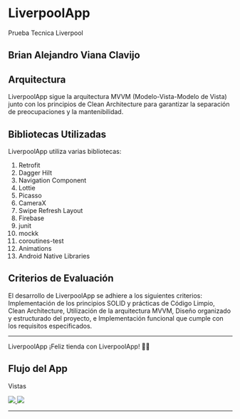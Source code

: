 <h1>LiverpoolApp</h1>
    <p>Prueba Tecnica Liverpool</p>

  <h2>Brian Alejandro Viana Clavijo</h2>
    <h2>Arquitectura</h2>
    <p>LiverpoolApp sigue la arquitectura MVVM (Modelo-Vista-Modelo de Vista) junto con los principios de Clean Architecture para garantizar la separación de preocupaciones y la mantenibilidad.</p>

  <h2>Bibliotecas Utilizadas</h2>
    <p>LiverpoolApp utiliza varias bibliotecas:</p>
      <ol>
        <li>Retrofit</li>
        <li>Dagger Hilt</li>
        <li>Navigation Component</li>
        <li>Lottie</li>
        <li>Picasso</li>
        <li>CameraX</li>
        <li>Swipe Refresh Layout</li>
        <li>Firebase</li>
        <li>junit</li>
        <li>mockk</li>
        <li>coroutines-test</li>
        <li>Animations</li>
        <li>Android Native Libraries</li>
    </ol>

  <h2>Criterios de Evaluación</h2>
    <p>El desarrollo de LiverpoolApp se adhiere a los siguientes criterios: Implementación de los principios SOLID y prácticas de Código Limpio, Clean Architecture,  Utilización de la arquitectura MVVM, Diseño organizado y estructurado del proyecto, e Implementación funcional que cumple con los requisitos especificados.</p>

  <hr>

  <p>LiverpoolApp ¡Feliz tienda con LiverpoolApp! 🚀📱</p>
  

<h2>Flujo del App</h2>

<p>Vistas</p>
<a href="https://github.com/BrianVianaC7/StoriBrianVianaChallenge">
    <img src="https://github.com/BrianVianaC7/StoriBrianVianaChallenge/assets/120147778/aa9b7174-cccb-4c2a-b262-6532e4e48e35">
</a>
<a href="https://github.com/BrianVianaC7/StoriBrianVianaChallenge">
    <img src="https://github.com/BrianVianaC7/StoriBrianVianaChallenge/assets/120147778/aa9b7174-cccb-4c2a-b262-6532e4e48e35">
</a>

<hr>


 





 




